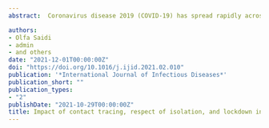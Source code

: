 ```yaml
---
abstract:  Coronavirus disease 2019 (COVID-19) has spread rapidly across the world. Tunisia reacted early to COVID-19, resulting in a low number of infections during the first wave of the pandemic. This study was performed to model the effects of different interventions on the evolution of cases and to compare these with the Tunisian experience.  A stochastic transmission model was used to quantify the reduction in number of cases of COVID-19 with the interventions of contact tracing, compliance with isolation, and a general lockdown.  In the model, increasing contact tracing from 20% to 80% after the first 100 cases reduced the cumulative number of infections (CNI) by 52% in 1 month. Similarly, increased compliance with isolation from 20% to 80% after the first 100 cases reduced the CNI by 45%. These reductions were smaller if the interventions were implemented after 1000 cases. A general lockdown reduced the CNI by 97% after the first 100 cases. Tunisia implemented its general lockdown after 75 cases were confirmed, which reduced the cumulative number of infected cases by 86% among the general population.  This study shows that the early application of critical interventions contributes significantly to reducing infections and the evolution of COVID-19 in a country. Tunisia's early success with the control of COVID-19 is explained by its quick response.

authors:
- Olfa Saidi
- admin
- and others
date: "2021-12-01T00:00:00Z"
doi: "https://doi.org/10.1016/j.ijid.2021.02.010"
publication: '*International Journal of Infectious Diseases*'
publication_short: ""
publication_types:
- "2"
publishDate: "2021-10-29T00:00:00Z"
title: Impact of contact tracing, respect of isolation, and lockdown in reducing the number of cases infected with COVID-19. Case study, Tunisia's response from March 22 to May 4, 2020
---
```


